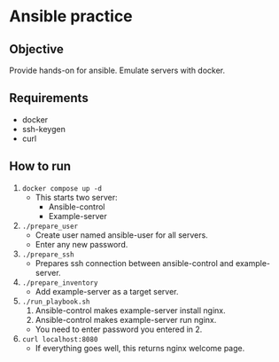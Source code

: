 # Ansible practice

## Objective

Provide hands-on for ansible.
Emulate servers with docker.

## Requirements

- docker
- ssh-keygen
- curl

## How to run

1. `docker compose up -d`
    - This starts two server:
        - Ansible-control
        - Example-server
2. `./prepare_user`
    - Create user named ansible-user for all servers.
    - Enter any new password.
3. `./prepare_ssh`
    - Prepares ssh connection between ansible-control and example-server.
4. `./prepare_inventory`
    - Add example-server as a target server.
5. `./run_playbook.sh`
    1. Ansible-control makes example-server install nginx.
    2. Ansible-control makes example-server run nginx.
    - You need to enter password you entered in 2.
6. `curl localhost:8080`
    - If everything goes well, this returns nginx welcome page.
